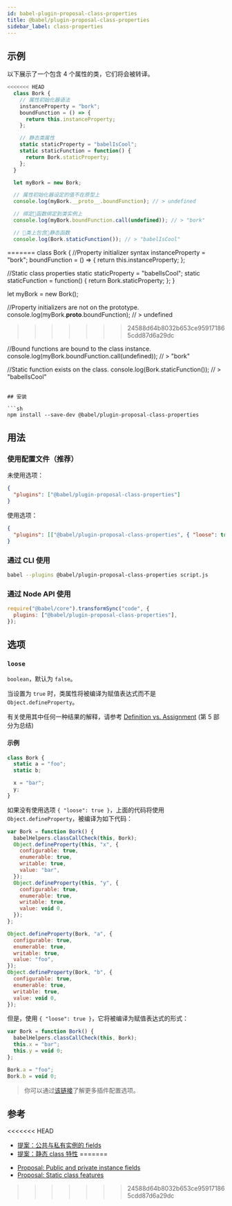 ```yaml
---
id: babel-plugin-proposal-class-properties
title: @babel/plugin-proposal-class-properties
sidebar_label: class-properties
---
```


## 示例

以下展示了一个包含 4 个属性的类，它们将会被转译。

```js
<<<<<<< HEAD
  class Bork {
    // 属性初始化器语法
    instanceProperty = "bork";
    boundFunction = () => {
      return this.instanceProperty;
    };

    // 静态类属性
    static staticProperty = "babelIsCool";
    static staticFunction = function() {
      return Bork.staticProperty;
    };
  }

  let myBork = new Bork;

  // 属性初始化器设定的值不在原型上
  console.log(myBork.__proto__.boundFunction); // > undefined

  // 绑定函数绑定到类实例上
  console.log(myBork.boundFunction.call(undefined)); // > "bork"

  // 类上包含静态函数
  console.log(Bork.staticFunction()); // > "babelIsCool"
```
=======
class Bork {
  //Property initializer syntax
  instanceProperty = "bork";
  boundFunction = () => {
    return this.instanceProperty;
  };

  //Static class properties
  static staticProperty = "babelIsCool";
  static staticFunction = function() {
    return Bork.staticProperty;
  };
}

let myBork = new Bork();

//Property initializers are not on the prototype.
console.log(myBork.__proto__.boundFunction); // > undefined
>>>>>>> 24588d64b8032b653ce959171865cdd87d6a29dc

//Bound functions are bound to the class instance.
console.log(myBork.boundFunction.call(undefined)); // > "bork"

//Static function exists on the class.
console.log(Bork.staticFunction()); // > "babelIsCool"
```

## 安装

```sh
npm install --save-dev @babel/plugin-proposal-class-properties
```

## 用法

### 使用配置文件（推荐）

未使用选项：

```json
{
  "plugins": ["@babel/plugin-proposal-class-properties"]
}
```

使用选项：

```json
{
  "plugins": [["@babel/plugin-proposal-class-properties", { "loose": true }]]
}
```

### 通过 CLI 使用

```sh
babel --plugins @babel/plugin-proposal-class-properties script.js
```

### 通过 Node API 使用

```javascript
require("@babel/core").transformSync("code", {
  plugins: ["@babel/plugin-proposal-class-properties"],
});
```

## 选项

### `loose`

`boolean`，默认为 `false`。

当设置为 `true` 时，类属性将被编译为赋值表达式而不是 `Object.defineProperty`。

有关使用其中任何一种结果的解释，请参考 [Definition vs. Assignment](http://2ality.com/2012/08/property-definition-assignment.html) (第 5 部分为总结)

#### 示例

```js
class Bork {
  static a = "foo";
  static b;

  x = "bar";
  y;
}
```

如果没有使用选项 `{ "loose": true }`，上面的代码将使用 `Object.defineProperty`，被编译为如下代码：

```js
var Bork = function Bork() {
  babelHelpers.classCallCheck(this, Bork);
  Object.defineProperty(this, "x", {
    configurable: true,
    enumerable: true,
    writable: true,
    value: "bar",
  });
  Object.defineProperty(this, "y", {
    configurable: true,
    enumerable: true,
    writable: true,
    value: void 0,
  });
};

Object.defineProperty(Bork, "a", {
  configurable: true,
  enumerable: true,
  writable: true,
  value: "foo",
});
Object.defineProperty(Bork, "b", {
  configurable: true,
  enumerable: true,
  writable: true,
  value: void 0,
});
```

但是，使用 `{ "loose": true }`，它将被编译为赋值表达式的形式：

```js
var Bork = function Bork() {
  babelHelpers.classCallCheck(this, Bork);
  this.x = "bar";
  this.y = void 0;
};

Bork.a = "foo";
Bork.b = void 0;
```

> 你可以通过[该链接](https://babeljs.io/docs/en/plugins#plugin-options)了解更多插件配置选项。

## 参考

<<<<<<< HEAD
* [提案：公共与私有实例的 fields](https://github.com/tc39/proposal-class-fields)
* [提案：静态 class 特性](https://github.com/tc39/proposal-static-class-features)
=======
- [Proposal: Public and private instance fields](https://github.com/tc39/proposal-class-fields)
- [Proposal: Static class features](https://github.com/tc39/proposal-static-class-features)
>>>>>>> 24588d64b8032b653ce959171865cdd87d6a29dc
